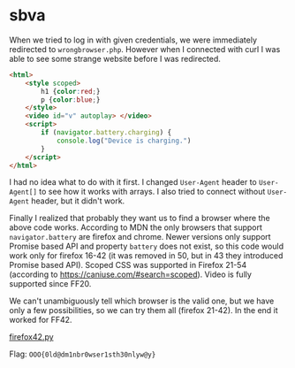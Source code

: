 # sbva

When we tried to log in with given credentials, we were immediately redirected to `wrongbrowser.php`.
However when I connected with curl I was able to see some strange website before I was redirected.
```html
<html>
    <style scoped>
        h1 {color:red;}
        p {color:blue;}
    </style>
    <video id="v" autoplay> </video>
    <script>
        if (navigator.battery.charging) {
            console.log("Device is charging.")
        }
    </script>
</html>
```
I had no idea what to do with it first. I changed `User-Agent` header to `User-Agent[]` to see how it works with arrays.
I also tried to connect without `User-Agent` header, but it didn't work.

Finally I realized that probably they want us to find a browser where the above code works.
According to MDN the only browsers that support `navigator.battery` are firefox and chrome.
Newer versions only support Promise based API and property `battery` does not exist, so this code would work only for firefox 16-42 (it was removed in 50, but in 43 they introduced Promise based API).
Scoped CSS was supported in Firefox 21-54 (according to https://caniuse.com/#search=scoped). Video is fully supported since FF20.

We can't unambiguously tell which browser is the valid one, but we have only a few possibilities, so we can try them all (firefox 21-42).
In the end it worked for FF42.

[firefox42.py](firefox42.py)

Flag: `OOO{0ld@dm1nbr0wser1sth30nlyw@y}`